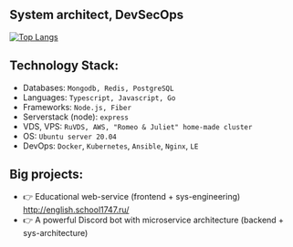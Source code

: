 ## System architect, DevSecOps


[![Top Langs](https://github-readme-stats.vercel.app/api/top-langs/?username=LCcodder&langs_count=10)](https://github.com/LCcodder/github-readme-stats)

## **Technology Stack:**
- Databases: `Mongodb, Redis, PostgreSQL`
- Languages: `Typescript, Javascript, Go`
- Frameworks: `Node.js, Fiber`
- Serverstack (node): `express`
- VDS, VPS: `RuVDS, AWS, "Romeo & Juliet" home-made cluster`
- OS: `Ubuntu server 20.04`
- DevOps: `Docker`, `Kubernetes`, `Ansible`, `Nginx`, `LE`


## **Big projects:**
- 👉 Educational web-service (frontend + sys-engineering) http://english.school1747.ru/
- 👉 A powerful Discord bot with microservice architecture (backend + sys-architecture)

<!---
LCcodder/LCcodder is a ✨ special ✨ repository because its `README.md` (this file) appears on your GitHub profile.
You can click the Preview link to take a look at your changes.
--->
